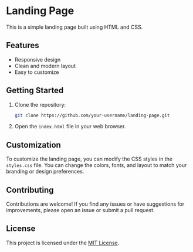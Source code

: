 # Landing Page

This is a simple landing page built using HTML and CSS.

## Features

- Responsive design
- Clean and modern layout
- Easy to customize

## Getting Started

1. Clone the repository:

    ```bash
    git clone https://github.com/your-username/landing-page.git
    ```

2. Open the `index.html` file in your web browser.

## Customization

To customize the landing page, you can modify the CSS styles in the `styles.css` file. You can change the colors, fonts, and layout to match your branding or design preferences.

## Contributing

Contributions are welcome! If you find any issues or have suggestions for improvements, please open an issue or submit a pull request.

## License

This project is licensed under the [MIT License](LICENSE).